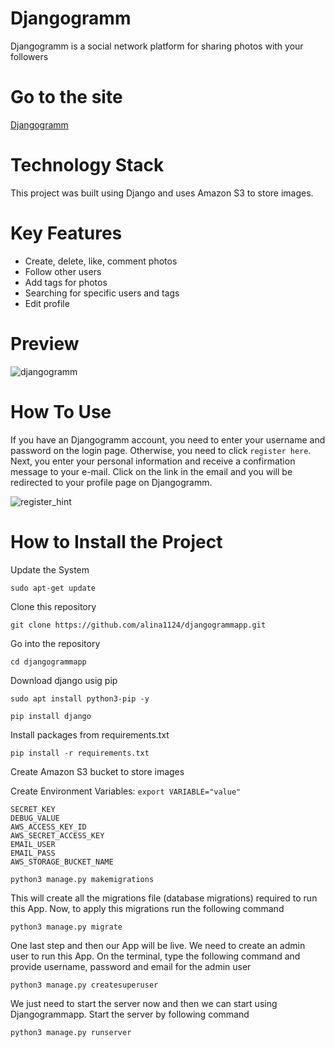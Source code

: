 # Djangogramm
Djangogramm is a social network platform for sharing photos with your followers

# Go to the site
[Djangogramm](https://web-production-0387.up.railway.app/)

# Technology Stack
This project was built using Django and uses Amazon S3 to store images.

# Key Features
* Create, delete, like, comment photos
* Follow other users
* Add tags for photos
* Searching for specific users and tags
* Edit profile

# Preview
![djangogramm](https://user-images.githubusercontent.com/99839351/207478168-55305ea8-70d1-4fd0-a8bf-03c93b094eb0.gif)

# How To Use
If you have an Djangogramm account, you need to enter your username and password on the login page. Otherwise, you need to click `register here`. Next, you enter your personal information and receive a confirmation message to your e-mail. Click on the link in the email and you will be redirected to your profile page on Djangogramm.

![register_hint](https://user-images.githubusercontent.com/99839351/207478208-4352575d-b2d7-4575-92b9-037caa0c87eb.jpg)

# How to Install the Project

Update the System
```
sudo apt-get update
```

Clone this repository
```
git clone https://github.com/alina1124/djangogrammapp.git
```

Go into the repository
```
cd djangogrammapp
```

Download django usig pip
```
sudo apt install python3-pip -y
```
```
pip install django
```
Install packages from requirements.txt
```
pip install -r requirements.txt
```  
Create Amazon S3 bucket to store images

Create Environment Variables:
```export VARIABLE="value"```
  ```
  SECRET_KEY
  DEBUG_VALUE
  AWS_ACCESS_KEY_ID
  AWS_SECRET_ACCESS_KEY
  EMAIL_USER
  EMAIL_PASS  
  AWS_STORAGE_BUCKET_NAME
```
```
python3 manage.py makemigrations
```
This will create all the migrations file (database migrations) required to run this App.
Now, to apply this migrations run the following command
```
python3 manage.py migrate
```
One last step and then our App will be live. We need to create an admin user to run this App. On the terminal, type the following command and provide username, password and email for the admin user

```
python3 manage.py createsuperuser
```
 We just need to start the server now and then we can start using Djangogrammapp. Start the server by following command

```
python3 manage.py runserver
```



